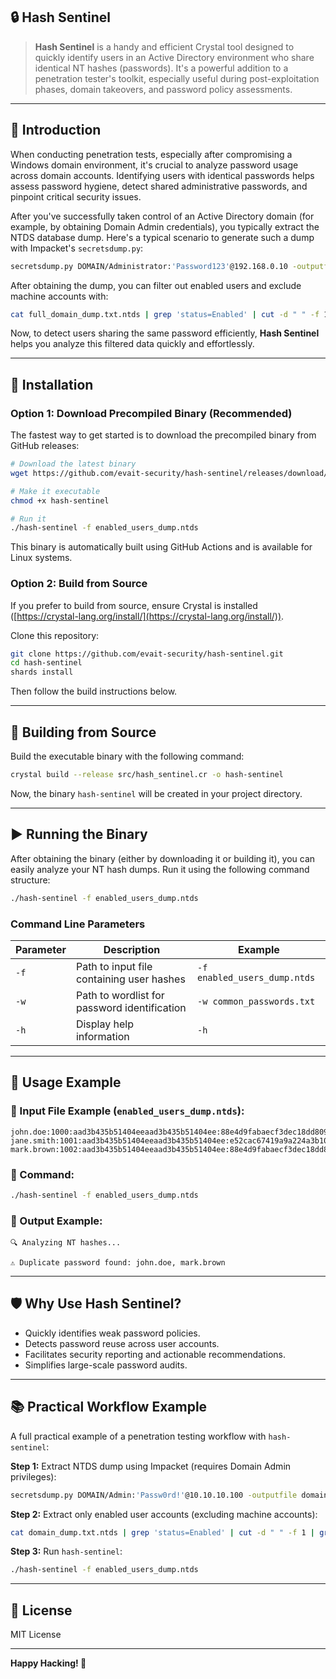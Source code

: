 ## 🔒 Hash Sentinel

> **Hash Sentinel** is a handy and efficient Crystal tool designed to quickly identify users in an Active Directory environment who share identical NT hashes (passwords). It's a powerful addition to a penetration tester's toolkit, especially useful during post-exploitation phases, domain takeovers, and password policy assessments.

---

## 📖 Introduction

When conducting penetration tests, especially after compromising a Windows domain environment, it's crucial to analyze password usage across domain accounts. Identifying users with identical passwords helps assess password hygiene, detect shared administrative passwords, and pinpoint critical security issues.

After you've successfully taken control of an Active Directory domain (for example, by obtaining Domain Admin credentials), you typically extract the NTDS database dump. Here's a typical scenario to generate such a dump with Impacket's `secretsdump.py`:

```bash
secretsdump.py DOMAIN/Administrator:'Password123'@192.168.0.10 -outputfile full_domain_dump.txt -user-status
```

After obtaining the dump, you can filter out enabled users and exclude machine accounts with:

```bash
cat full_domain_dump.txt.ntds | grep 'status=Enabled' | cut -d " " -f 1 | grep -v '\$' > enabled_users_dump.ntds
```

Now, to detect users sharing the same password efficiently, **Hash Sentinel** helps you analyze this filtered data quickly and effortlessly.

---

## 🚀 Installation

### Option 1: Download Precompiled Binary (Recommended)

The fastest way to get started is to download the precompiled binary from GitHub releases:

```bash
# Download the latest binary
wget https://github.com/evait-security/hash-sentinel/releases/download/latest/hash-sentinel

# Make it executable
chmod +x hash-sentinel

# Run it
./hash-sentinel -f enabled_users_dump.ntds
```

This binary is automatically built using GitHub Actions and is available for Linux systems.

### Option 2: Build from Source

If you prefer to build from source, ensure Crystal is installed ([https://crystal-lang.org/install/](https://crystal-lang.org/install/)).

Clone this repository:

```bash
git clone https://github.com/evait-security/hash-sentinel.git
cd hash-sentinel
shards install
```

Then follow the build instructions below.

---

## 🔧 Building from Source

Build the executable binary with the following command:

```bash
crystal build --release src/hash_sentinel.cr -o hash-sentinel
```

Now, the binary `hash-sentinel` will be created in your project directory.

---

## ▶️ Running the Binary

After obtaining the binary (either by downloading it or building it), you can easily analyze your NT hash dumps. Run it using the following command structure:

```bash
./hash-sentinel -f enabled_users_dump.ntds
```

### Command Line Parameters

| Parameter | Description                                 | Example                        |
|-----------|---------------------------------------------|--------------------------------|
| `-f`      | Path to input file containing user hashes   | `-f enabled_users_dump.ntds`   |
| `-w`      | Path to wordlist for password identification| `-w common_passwords.txt`      |
| `-h`      | Display help information                    | `-h`                           |

---

## 📌 Usage Example

### 🔹 Input File Example (`enabled_users_dump.ntds`):

```
john.doe:1000:aad3b435b51404eeaad3b435b51404ee:88e4d9fabaecf3dec18dd80905521b29:::
jane.smith:1001:aad3b435b51404eeaad3b435b51404ee:e52cac67419a9a224a3b108f3fa6cb6d:::
mark.brown:1002:aad3b435b51404eeaad3b435b51404ee:88e4d9fabaecf3dec18dd80905521b29:::
```

### 🔹 Command:

```bash
./hash-sentinel -f enabled_users_dump.ntds
```

### 🔹 Output Example:

```
🔍 Analyzing NT hashes...

⚠️ Duplicate password found: john.doe, mark.brown
```

---

## 🛡️ Why Use Hash Sentinel?

- Quickly identifies weak password policies.
- Detects password reuse across user accounts.
- Facilitates security reporting and actionable recommendations.
- Simplifies large-scale password audits.

---

## 📚 Practical Workflow Example

A full practical example of a penetration testing workflow with `hash-sentinel`:

**Step 1:** Extract NTDS dump using Impacket (requires Domain Admin privileges):

```bash
secretsdump.py DOMAIN/Admin:'Passw0rd!'@10.10.10.100 -outputfile domain_dump.txt -user-status
```

**Step 2:** Extract only enabled user accounts (excluding machine accounts):

```bash
cat domain_dump.txt.ntds | grep 'status=Enabled' | cut -d " " -f 1 | grep -v '\$' > enabled_users_dump.ntds
```

**Step 3:** Run `hash-sentinel`:

```bash
./hash-sentinel -f enabled_users_dump.ntds
```

---

## 📝 License

MIT License

---

**Happy Hacking! 🚀**